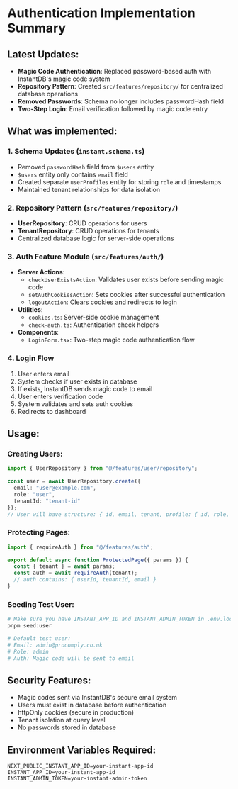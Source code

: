 # Authentication Implementation Summary

## Latest Updates:
- **Magic Code Authentication**: Replaced password-based auth with InstantDB's magic code system
- **Repository Pattern**: Created `src/features/repository/` for centralized database operations
- **Removed Passwords**: Schema no longer includes passwordHash field
- **Two-Step Login**: Email verification followed by magic code entry

## What was implemented:

### 1. **Schema Updates** (`instant.schema.ts`)
- Removed `passwordHash` field from `$users` entity
- `$users` entity only contains `email` field
- Created separate `userProfiles` entity for storing `role` and timestamps
- Maintained tenant relationships for data isolation

### 2. **Repository Pattern** (`src/features/repository/`)
- **UserRepository**: CRUD operations for users
- **TenantRepository**: CRUD operations for tenants
- Centralized database logic for server-side operations

### 3. **Auth Feature Module** (`src/features/auth/`)
- **Server Actions**: 
  - `checkUserExistsAction`: Validates user exists before sending magic code
  - `setAuthCookiesAction`: Sets cookies after successful authentication
  - `logoutAction`: Clears cookies and redirects to login
- **Utilities**:
  - `cookies.ts`: Server-side cookie management
  - `check-auth.ts`: Authentication check helpers
- **Components**:
  - `LoginForm.tsx`: Two-step magic code authentication flow

### 4. **Login Flow**
1. User enters email
2. System checks if user exists in database
3. If exists, InstantDB sends magic code to email
4. User enters verification code
5. System validates and sets auth cookies
6. Redirects to dashboard

## Usage:

### Creating Users:
```typescript
import { UserRepository } from "@/features/user/repository";

const user = await UserRepository.create({
  email: "user@example.com",
  role: "user",
  tenantId: "tenant-id"
});
// User will have structure: { id, email, tenant, profile: { id, role, createdAt, updatedAt } }
```

### Protecting Pages:
```typescript
import { requireAuth } from "@/features/auth";

export default async function ProtectedPage({ params }) {
  const { tenant } = await params;
  const auth = await requireAuth(tenant);
  // auth contains: { userId, tenantId, email }
}
```

### Seeding Test User:
```bash
# Make sure you have INSTANT_APP_ID and INSTANT_ADMIN_TOKEN in .env.local
pnpm seed:user

# Default test user:
# Email: admin@procomply.co.uk
# Role: admin
# Auth: Magic code will be sent to email
```

## Security Features:
- Magic codes sent via InstantDB's secure email system
- Users must exist in database before authentication
- httpOnly cookies (secure in production)
- Tenant isolation at query level
- No passwords stored in database

## Environment Variables Required:
```
NEXT_PUBLIC_INSTANT_APP_ID=your-instant-app-id
INSTANT_APP_ID=your-instant-app-id
INSTANT_ADMIN_TOKEN=your-instant-admin-token
```